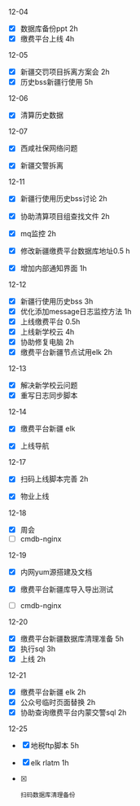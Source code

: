12-04

- [x] 数据库备份ppt 2h
- [x] 缴费平台上线 4h

12-05

- [x] 新疆交罚项目拆离方案会 2h
- [x] 历史bss新疆行使用  5h

12-06

- [x] 清算历史数据

12-07

- [x] 西咸社保网络问题
- [x] 新疆交警拆离



12-11

- [x] 新疆行使用历史bss讨论  2h


- [x] 协助清算项目组查找文件 2h
- [x] mq监控 2h
- [x] 修改新疆缴费平台数据库地址0.5 h
- [x] 增加内部通知界面 1h 


12-12

- [x] 新疆行使用历史bss  3h
- [x] 优化添加message日志监控方法 1h
- [x] 上线缴费平台  0.5h
- [x] 上线新学校云   4h
- [x] 协助修复电脑  2h
- [x] 缴费平台新疆节点试用elk 2h

12-13

- [x] 解决新学校云问题
- [x] 重写日志同步脚本

12-14

- [x] 缴费平台新疆 elk
- [x] 上线导航



12-17

- [x] 扫码上线脚本完善  2h


- [x] 物业上线

12-18

- [x] 周会
- [ ] cmdb-nginx

12-19

- [x] 内网yum源搭建及文档
- [x] 缴费平台新疆库导入导出测试
- [ ] cmdb-nginx


12-20

- [x] 缴费平台新疆数据库清理准备 5h
- [x] 执行sql 3h
- [x] 上线 2h

12-21

- [x] 缴费平台新疆 elk 2h
- [x] 公众号临时页面替换 2h
- [x] 协助查询缴费平台内蒙交警sql 2h

12-25

- [x] 地税ftp脚本 5h

- [x] elk rlatm 1h

- [x]     扫码数据库清理备份